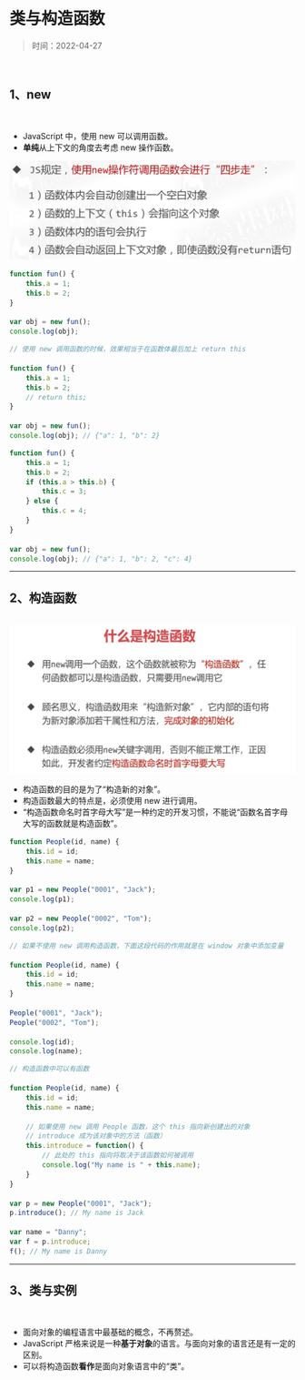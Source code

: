 # 类与构造函数

> 时间：2022-04-27

<br/>

## 1、new

<br/>

- JavaScript 中，使用 new 可以调用函数。
- **单纯**从上下文的角度去考虑 new 操作函数。



<img src="041d76c1-aee9-46c8-a3bc-87fda146acff/1.jpg" alt="1" style="zoom: 50%;" />



```javascript
function fun() {
    this.a = 1;
    this.b = 2;
}

var obj = new fun();
console.log(obj);
```



```javascript
// 使用 new 调用函数的时候，效果相当于在函数体最后加上 return this

function fun() {
    this.a = 1;
    this.b = 2;
    // return this;
}

var obj = new fun();
console.log(obj); // {"a": 1, "b": 2}
```



```javascript
function fun() {
    this.a = 1;
    this.b = 2;
    if (this.a > this.b) {
        this.c = 3;
    } else {
        this.c = 4;
    }
}

var obj = new fun();
console.log(obj); // {"a": 1, "b": 2, "c": 4}
```



---

## 2、构造函数

<br/>

<img src="041d76c1-aee9-46c8-a3bc-87fda146acff/2.jpg" alt="2" style="zoom: 50%;" />



- 构造函数的目的是为了“构造新的对象”。
- 构造函数最大的特点是，必须使用 new 进行调用。
- “构造函数命名时首字母大写”是一种约定的开发习惯，不能说“函数名首字母大写的函数就是构造函数”。



```javascript
function People(id, name) {
    this.id = id;
    this.name = name;
}

var p1 = new People("0001", "Jack");
console.log(p1);

var p2 = new People("0002", "Tom");
console.log(p2);
```



```javascript
// 如果不使用 new 调用构造函数，下面这段代码的作用就是在 window 对象中添加变量

function People(id, name) {
    this.id = id;
    this.name = name;
}

People("0001", "Jack");
People("0002", "Tom");

console.log(id);
console.log(name);
```



```javascript
// 构造函数中可以有函数

function People(id, name) {
    this.id = id;
    this.name = name;

    // 如果使用 new 调用 People 函数，这个 this 指向新创建出的对象
    // introduce 成为该对象中的方法（函数）
    this.introduce = function() {
        // 此处的 this 指向将取决于该函数如何被调用
        console.log("My name is " + this.name);
    }
}

var p = new People("0001", "Jack");
p.introduce(); // My name is Jack

var name = "Danny";
var f = p.introduce;
f(); // My name is Danny
```



---

## 3、类与实例

<br/>

- 面向对象的编程语言中最基础的概念，不再赘述。
- JavaScript 严格来说是一种**基于对象**的语言。与面向对象的语言还是有一定的区别。
- 可以将构造函数**看作**是面向对象语言中的“类”。